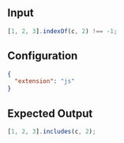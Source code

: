 
## Input
```javascript input
[1, 2, 3].indexOf(c, 2) !== -1;
```

## Configuration
```json configuration
{
  "extension": "js"
}
```

## Expected Output
```javascript expected output
[1, 2, 3].includes(c, 2);
```
